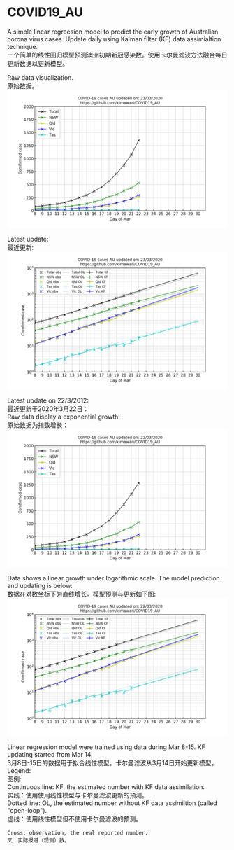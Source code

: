 # COVID19_AU
A simple linear regreesion model to predict the early growth of Australian corona virus cases. Update daily using Kalman filter (KF) data assimialtion technique.  
一个简单的线性回归模型预测澳洲初期新冠感染数。使用卡尔曼滤波方法融合每日更新数据以更新模型。  

Raw data visualization.  
原始数据。  
![](Out_Data/linear_au_2020_03_23.png)  

Latest update:  
最近更新:  
![](Out_Data/log_kf_au_2020_03_23.png)  

Latest update on 22/3/2012:  
最近更新于2020年3月22日：  
Raw data display a exponential growth:  
原始数据为指数增长：  
![](Out_Data/linear_au_2020_03_22.png)  

Data shows a linear growth under logarithmic scale. The model prediction and updating is below:  
数据在对数坐标下为直线增长。模型预测与更新如下图:  
![](Out_Data/log_kf_au_2020_03_22.png)  

Linear regression model were trained using data during Mar 8-15. KF updating started from Mar 14.  
3月8日-15日的数据用于拟合线性模型。卡尔曼滤波从3月14日开始更新模型。  
Legend:  
图例:   
    Continuous line: KF, the estimated number with KF data assimilation.  
    实线：使用使用线性模型与卡尔曼滤波更新的预测。  
    Dotted line: OL, the estimated number without KF data assimiltion (called "open-loop").  
    虚线：使用线性模型但不使用卡尔曼滤波的预测。  

    Cross: observation, the real reported number.  
    叉：实际报道（观测）数。  
    
